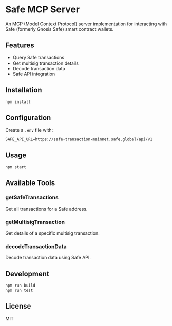 # Safe MCP Server

An MCP (Model Context Protocol) server implementation for interacting with Safe (formerly Gnosis Safe) smart contract wallets.

## Features

- Query Safe transactions
- Get multisig transaction details
- Decode transaction data
- Safe API integration

## Installation

```bash
npm install
```

## Configuration

Create a `.env` file with:

```env
SAFE_API_URL=https://safe-transaction-mainnet.safe.global/api/v1
```

## Usage

```bash
npm start
```

## Available Tools

### getSafeTransactions
Get all transactions for a Safe address.

### getMultisigTransaction
Get details of a specific multisig transaction.

### decodeTransactionData
Decode transaction data using Safe API.

## Development

```bash
npm run build
npm run test
```

## License

MIT